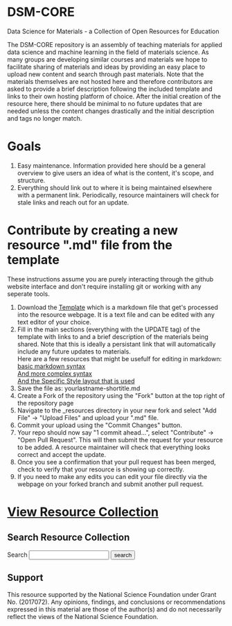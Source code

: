 # DSM-CORE
Data Science for Materials - a Collection of Open Resources for Education

The DSM-CORE repository is an assembly of teaching materials for applied data science and machine learning in the field of materials science. As many groups are developing similar courses and materials we hope to facilitate sharing of materials and ideas by providing an easy place to upload new content and search through past materials. Note that the materials themselves are not hosted here and therefore contributors are asked to provide a brief description following the included template and links to their own hosting platform of choice. After the initial creation of the resource here, there should be minimal to no future updates that are needed unless the content changes drastically and the initial description and tags no longer match.

# Goals
1. Easy maintenance. Information provided here should be a general overview to give users an idea of what is the content, it's scope, and structure.
3. Everything should link out to where it is being maintained elsewhere with a permanent link. Periodically, resource maintainers will check for stale links and reach out for an update.

# Contribute by creating a new resource ".md" file from the template
These instructions assume you are purely interacting through the github website interface and don't require installing git or working with any seperate tools.

1. Download the [Template](https://github.com/MatSciEdu/DSM-CORE/blob/main/template-resource.md) which is a markdown file that get's processed into the resource webpage. It is a text file and can be edited with any text editor of your choice.
3. Fill in the main sections (everything with the UPDATE tag) of the template with links to and a brief description of the materials being shared. Note that this is ideally a persistant link that will automatically include any future updates to materials.  
Here are a few resources that might be usefulf for editing in markdown:  
[basic markdown syntax](https://markdownguide.offshoot.io/basic-syntax/)  
[And more complex syntax](https://www.markdownguide.org/extended-syntax/)  
[And the Specific Style layout that is used](https://pages-themes.github.io/leap-day/)
4. Save the file as: yourlastname-shortitle.md
5. Create a Fork of the repository using the "Fork" button at the top right of the repository page
6. Navigate to the _resources directory in your new fork and select "Add File" -> "Upload Files" and upload your ".md" file. 
7. Commit your upload using the "Commit Changes" button.
8. Your repo should now say "1 commit ahead...", select "Contribute" -> "Open Pull Request". This will then submit the request for your resource to be added. A resource maintainer will check that everything looks correct and accept the update.
9. Once you see a confirmation that your pull request has been merged, check to verify that your resource is showing up correctly.
10. If you need to make any edits you can edit your file directly via the webpage on your forked branch and submit another pull request.

# [View Resource Collection](https://MatSciEdu.github.io/DSM-CORE/resource-collection)  

## Search Resource Collection
<form action="{{ site.baseurl }}/search.html" method="get">
  <label for="search-box">Search</label>
  <input type="text" id="search-box" name="query">
  <input type="submit" value="search">
</form>  
  
## Support
This resource  supported by the National Science Foundation under Grant No. (2017072). Any opinions, findings, and conclusions or recommendations expressed in this material are those of the author(s) and do not necessarily reflect the views of the National Science Foundation. 
